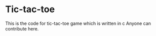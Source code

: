 # Tic-tac-toe
This is the code for tic-tac-toe game which is written in c
Anyone can contribute here.
